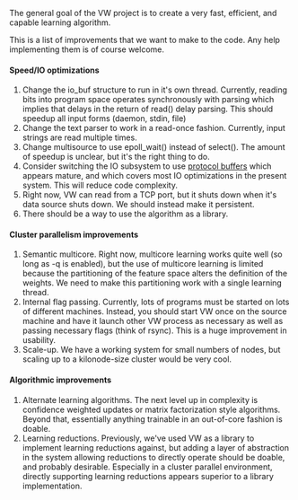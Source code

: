 The general goal of the VW project is to create a very fast, efficient, and capable learning algorithm.  

This is a list of improvements that we want to make to the code.  Any help implementing them is of course welcome.  

<h4>Speed/IO optimizations</h4>
<ol>
<li>Change the io_buf structure to run in it's own thread.  Currently, reading bits into program space operates synchronously with parsing which implies that delays in the return of read() delay parsing.  This should speedup all input forms (daemon, stdin, file)</li>
<li>Change the text parser to work in a read-once fashion.  Currently, input strings are read multiple times. </li>
<li>Change multisource to use epoll_wait() instead of select().  The amount of speedup is unclear, but it's the right thing to do.</li>
<li>Consider switching the IO subsystem to use <a href="http://code.google.com/apis/protocolbuffers/">protocol buffers</a> which appears mature, and which covers most IO optimizations in the present system.  This will reduce code complexity.</li>
<li>Right now, VW can read from a TCP port, but it shuts down when it's data source shuts down.  We should instead make it persistent.</li>
<li>There should be a way to use the algorithm as a library.</li>
</ol>

<h4>Cluster parallelism improvements</h4>
<ol>
<li>Semantic multicore.  Right now, multicore learning works quite well (so long as -q is enabled), but the use of multicore learning is limited because the partitioning of the feature space alters the definition of the weights.  We need to make this partitioning work with a single learning thread.</li>
<li>Internal flag passing.  Currently, lots of programs must be started on lots of different machines.  Instead, you should start VW once on the source machine and have it launch other VW process as necessary as well as passing necessary flags (think of rsync).  This is a huge improvement in usability.</li>
<li>Scale-up.  We have a working system for small numbers of nodes, but scaling up to a kilonode-size cluster would be very cool.</li>
</ol>

<h4>Algorithmic improvements</h4>
<ol>
<li>Alternate learning algorithms.  The next level up in complexity is confidence weighted updates or matrix factorization style algorithms.  Beyond that, essentially anything trainable in an out-of-core fashion is doable.</li>
<li>Learning reductions.  Previously, we've used VW as a library to implement learning reductions against, but adding a layer of abstraction in the system allowing reductions to directly operate should be doable, and probably desirable.  Especially in a cluster parallel environment, directly supporting learning reductions appears superior to a library implementation.</li>
</ol>
